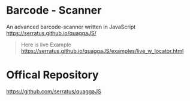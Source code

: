 # Barcode - Scanner
An advanced barcode-scanner written in JavaScript https://serratus.github.io/quaggaJS/ 

> Here is live Example 
https://serratus.github.io/quaggaJS/examples/live_w_locator.html 


# Offical Repository

https://github.com/serratus/quaggaJS
